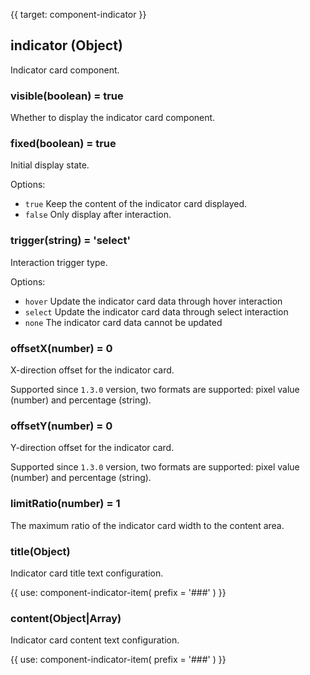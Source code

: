 {{ target: component-indicator }}

## indicator (Object)

Indicator card component.

### visible(boolean) = true

Whether to display the indicator card component.

### fixed(boolean) = true

Initial display state.

Options:

- `true` Keep the content of the indicator card displayed.
- `false` Only display after interaction.

### trigger(string) = 'select'

Interaction trigger type.

Options:

- `hover` Update the indicator card data through hover interaction
- `select` Update the indicator card data through select interaction
- `none`   The indicator card data cannot be updated

### offsetX(number) = 0

X-direction offset for the indicator card.

Supported since `1.3.0` version, two formats are supported: pixel value (number) and percentage (string).

### offsetY(number) = 0

Y-direction offset for the indicator card.

Supported since `1.3.0` version, two formats are supported: pixel value (number) and percentage (string).

### limitRatio(number) = 1

The maximum ratio of the indicator card width to the content area.

### title(Object)

Indicator card title text configuration.

{{ use: component-indicator-item(
  prefix = '###'
) }}

### content(Object|Array)

Indicator card content text configuration.

{{ use: component-indicator-item(
  prefix = '###'
) }}
